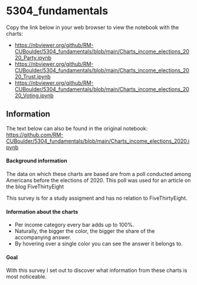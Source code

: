 # 5304_fundamentals

Copy the link below in your web browser to view the notebook with the charts: 
- https://nbviewer.org/github/RM-CUBoulder/5304_fundamentals/blob/main/Charts_income_elections_2020_Party.ipynb
- https://nbviewer.org/github/RM-CUBoulder/5304_fundamentals/blob/main/Charts_income_elections_2020_Trust.ipynb
- https://nbviewer.org/github/RM-CUBoulder/5304_fundamentals/blob/main/Charts_income_elections_2020_Voting.ipynb

## Information
The text below can also be found in the original notebook:
https://github.com/RM-CUBoulder/5304_fundamentals/blob/main/Charts_income_elections_2020.ipynb

#### Background information
The data on which these charts are based are from a poll conducted among Americans before the elections of 2020. 
This poll was used for an article on the blog FiveThirtyEight

This survey is for a study assigment and has no relation to FiveThirtyEight.

#### Information about the charts
- Per income category every bar adds up to 100%.
- Naturally, the bigger the color, the bigger the share of the accompanying answer.
- By hovering over a single color you can see the answer it belongs to.

#### Goal
With this survey I set out to discover what information from these charts is most noticeable. 
